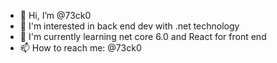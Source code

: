 - 👋 Hi, I’m @73ck0
- 👀 I'm interested in back end dev with .net technology
- 🌱 I'm currently learning net core 6.0 and React for front end
- 📫 How to reach me: @73ck0

<!---
73ck0/73ck0 is a ✨ special ✨ repository because its `README.md` (this file) appears on your GitHub profile.
You can click the Preview link to take a look at your changes.
--->

